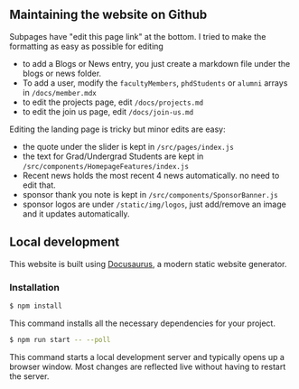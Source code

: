 ## Maintaining the website on Github

Subpages have "edit this page link"  at the bottom. I tried to make the formatting as easy as possible for editing
- to add a Blogs or News entry, you just create a markdown file under the blogs or news folder.
- To add a user, modify the `facultyMembers`, `phdStudents` or `alumni` arrays in `/docs/member.mdx`
- to edit the projects page, edit `/docs/projects.md` 
- to edit the join us page, edit `/docs/join-us.md`

Editing the landing page is tricky but minor edits are easy:
- the quote under the slider is kept in `/src/pages/index.js`
- the text for Grad/Undergrad Students are kept in `/src/components/HomepageFeatures/index.js`
- Recent news holds the most recent 4 news automatically. no need to edit that.
- sponsor thank you note is kept in `/src/components/SponsorBanner.js`
- sponsor logos are under `/static/img/logos`, just add/remove an image  and it updates automatically.

## Local development

This website is built using [Docusaurus](https://docusaurus.io/), a modern static website generator.

### Installation
```Bash
$ npm install
```
This command installs all the necessary dependencies for your project.

```Bash
$ npm run start -- --poll
```
This command starts a local development server and typically opens up a browser window. Most changes are reflected live without having to restart the server.
